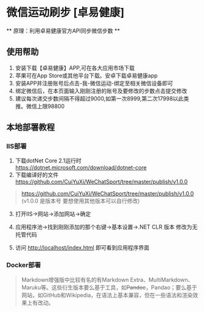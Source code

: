 # 微信运动刷步 [卓易健康]

** 原理：利用卓易健康官方API同步微信步数 **

## 使用帮助

1. 安装下载【卓易健康】APP,可在各大应用市场下载 
2. 苹果可在App Store或其他平台下载。安卓下载卓易健康app 
3. 安装APP并注册账号后点击-我-微信运动-绑定至相关微信设备即可 
4. 绑定微信后，在本页面输入刚刚注册的账号及要修改的步数点击提交修改 
5. 建议每次递交步数间隔不得超过9000,如第一次8999,第二次17998以此类推。微信上限98800 

## 本地部署教程

### IIS部署
1. 下载dotNet Core 2.1运行时 <https://dotnet.microsoft.com/download/dotnet-core>
2. 下载编译好的文件 <https://github.com/CuiYuXi/WeChatSport/tree/master/publish/v1.0.0>
> https://github.com/CuiYuXi/WeChatSport/tree/master/publish/v1.0.0 (v1.0.0 是版本号 要想使用其他版本可以自行修改)

3. 打开IIS→网站→添加网站→确定
4. 应用程序池→找到刚刚添加的那个右键→基本设置→.NET CLR 版本 修改为无托管代码

5. 访问 <http://localhost/index.html> 即可看到应用程序界面



### Docker部署

> Markdown增强版中比较有名的有Markdown Extra、MultiMarkdown、 Maruku等。这些衍生版本要么基于工具，如~~Pandoc~~，Pandao；要么基于网站，如GitHub和Wikipedia，在语法上基本兼容，但在一些语法和渲染效果上有改动。
